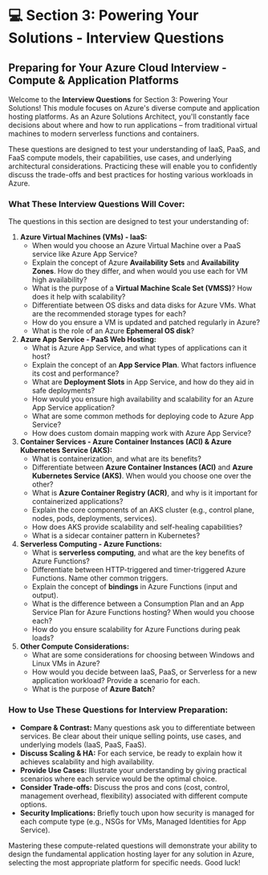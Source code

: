 # 💻 Section 3: Powering Your Solutions - Interview Questions

## Preparing for Your Azure Cloud Interview - Compute & Application Platforms

Welcome to the **Interview Questions** for Section 3: Powering Your Solutions! This module focuses on Azure's diverse compute and application hosting platforms. As an Azure Solutions Architect, you'll constantly face decisions about where and how to run applications – from traditional virtual machines to modern serverless functions and containers.

These questions are designed to test your understanding of IaaS, PaaS, and FaaS compute models, their capabilities, use cases, and underlying architectural considerations. Practicing these will enable you to confidently discuss the trade-offs and best practices for hosting various workloads in Azure.

### What These Interview Questions Will Cover:

The questions in this section are designed to test your understanding of:

1.  **Azure Virtual Machines (VMs) - IaaS:**
    * When would you choose an Azure Virtual Machine over a PaaS service like Azure App Service?
    * Explain the concept of Azure **Availability Sets** and **Availability Zones**. How do they differ, and when would you use each for VM high availability?
    * What is the purpose of a **Virtual Machine Scale Set (VMSS)**? How does it help with scalability?
    * Differentiate between OS disks and data disks for Azure VMs. What are the recommended storage types for each?
    * How do you ensure a VM is updated and patched regularly in Azure?
    * What is the role of an Azure **Ephemeral OS disk**?
2.  **Azure App Service - PaaS Web Hosting:**
    * What is Azure App Service, and what types of applications can it host?
    * Explain the concept of an **App Service Plan**. What factors influence its cost and performance?
    * What are **Deployment Slots** in App Service, and how do they aid in safe deployments?
    * How would you ensure high availability and scalability for an Azure App Service application?
    * What are some common methods for deploying code to Azure App Service?
    * How does custom domain mapping work with Azure App Service?
3.  **Container Services - Azure Container Instances (ACI) & Azure Kubernetes Service (AKS):**
    * What is containerization, and what are its benefits?
    * Differentiate between **Azure Container Instances (ACI)** and **Azure Kubernetes Service (AKS)**. When would you choose one over the other?
    * What is **Azure Container Registry (ACR)**, and why is it important for containerized applications?
    * Explain the core components of an AKS cluster (e.g., control plane, nodes, pods, deployments, services).
    * How does AKS provide scalability and self-healing capabilities?
    * What is a sidecar container pattern in Kubernetes?
4.  **Serverless Computing - Azure Functions:**
    * What is **serverless computing**, and what are the key benefits of Azure Functions?
    * Differentiate between HTTP-triggered and timer-triggered Azure Functions. Name other common triggers.
    * Explain the concept of **bindings** in Azure Functions (input and output).
    * What is the difference between a Consumption Plan and an App Service Plan for Azure Functions hosting? When would you choose each?
    * How do you ensure scalability for Azure Functions during peak loads?
5.  **Other Compute Considerations:**
    * What are some considerations for choosing between Windows and Linux VMs in Azure?
    * How would you decide between IaaS, PaaS, or Serverless for a new application workload? Provide a scenario for each.
    * What is the purpose of **Azure Batch**?

### How to Use These Questions for Interview Preparation:

* **Compare & Contrast:** Many questions ask you to differentiate between services. Be clear about their unique selling points, use cases, and underlying models (IaaS, PaaS, FaaS).
* **Discuss Scaling & HA:** For each service, be ready to explain how it achieves scalability and high availability.
* **Provide Use Cases:** Illustrate your understanding by giving practical scenarios where each service would be the optimal choice.
* **Consider Trade-offs:** Discuss the pros and cons (cost, control, management overhead, flexibility) associated with different compute options.
* **Security Implications:** Briefly touch upon how security is managed for each compute type (e.g., NSGs for VMs, Managed Identities for App Service).

Mastering these compute-related questions will demonstrate your ability to design the fundamental application hosting layer for any solution in Azure, selecting the most appropriate platform for specific needs. Good luck!